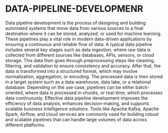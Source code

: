 # DATA-PIPELINE-DEVELOPMENR
Data pipeline development is the process of designing and building automated systems that move data from various sources to a final destination where it can be stored, analyzed, or used for machine learning. These pipelines play a vital role in modern data-driven applications by ensuring a continuous and reliable flow of data. A typical data pipeline includes several key stages such as data ingestion, where raw data is collected from different sources like databases, APIs, sensors, or cloud storage. This data then goes through preprocessing steps like cleaning, filtering, and validation to ensure consistency and accuracy. After that, the data is transformed into a structured format, which may involve normalization, aggregation, or encoding. The processed data is then stored in a target system such as a data warehouse, data lake, or a relational database. Depending on the use case, pipelines can be either batch-oriented, where data is processed in chunks, or real-time, which processes data continuously. Effective data pipeline development improves the efficiency of data analysis, enhances decision-making, and supports scalable business intelligence solutions. Tools like Apache Kafka, Apache Spark, Airflow, and cloud services are commonly used for building robust and scalable pipelines that can handle large volumes of data across different platforms.
